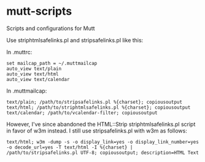 # mutt-scripts
Scripts and configurations for Mutt

Use striphtmlsafelinks.pl and stripsafelinks.pl like this:

In .muttrc:

    set mailcap_path = ~/.muttmailcap
    auto_view text/plain
    auto_view text/html
    auto_view text/calendar

In .muttmailcap:

    text/plain; /path/to/stripsafelinks.pl %{charset}; copiousoutput
    text/html; /path/to/striphtmlsafelinks.pl %{charset}; copiousoutput
    text/calendar; /path/to/vcalendar-filter; copiousoutput

However, I've since abandoned the HTML::Strip striphtmlsafelinks.pl script
in favor of w3m instead.  I still use stripsafelinks.pl with w3m as follows:

    text/html; w3m -dump -s -o display_link=yes -o display_link_number=yes -o decode_url=yes -T text/html -I %{charset} | /path/to/stripsafelinks.pl UTF-8; copiousoutput; description=HTML Text
